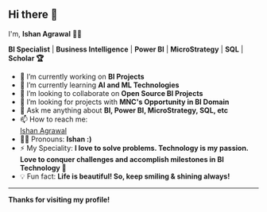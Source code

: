 ## Hi there 👋

I'm, **Ishan Agrawal** 👩‍💻

**BI Specialist** | **Business Intelligence** | **Power BI** | **MicroStrategy** | **SQL** | **Scholar 🏆**

- 🌱 I’m currently working on **BI Projects**
- 🔭 I’m currently learning **AI and ML Technologies**
- 🤝 I’m looking to collaborate on **Open Source BI Projects**
- 👀 I’m looking for projects with **MNC's Opportunity in BI Domain**
- 💬 Ask me anything about **BI, Power BI, MicroStrategy, SQL, etc**
- 📫 How to reach me:<div class="badge-base LI-profile-badge" data-locale="en_US" data-size="large" data-theme="light" data-type="HORIZONTAL" data-vanity="ishanlagrawal" data-version="v1"><a class="badge-base__link LI-simple-link" href="https://in.linkedin.com/in/ishanlagrawal?trk=profile-badge">Ishan Agrawal</a></div>
- 🏳️‍🌈 Pronouns: **Ishan :)**
- ⚡ My Speciality: **I love to solve problems. Technology is my passion. Love to conquer challenges and accomplish milestones in BI Technology 🚀**
- 💡 Fun fact: **Life is beautiful! So, keep smiling & shining always!**

---

**Thanks for visiting my profile!**
